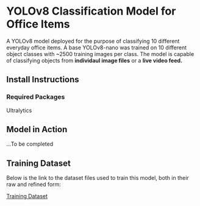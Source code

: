 # YOLOv8 Classification Model for Office Items

A YOLOv8 model deployed for the purpose of classifying 10 different everyday office items. A base YOLOv8-nano was trained on 10 different object classes with ~2500 training images per class. The model is capable of classifying objects from **individaul image files** or a **live video feed.**

## Install Instructions

### Required Packages
Ultralytics

## Model in Action

...To be completed

## Training Dataset
Below is the link to the dataset files used to train this model, both in their raw and refined form:

  [Training Dataset](https://livemdxac-my.sharepoint.com/:f:/g/personal/sa3603_live_mdx_ac_uk/EqMs0e9fIT1BntlVNcTqzEIBLch9zQ4jGo6mjD849Z2Ecw?e=ZRyMBV)

